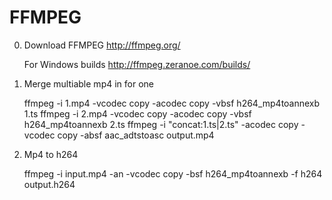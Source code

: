 
FFMPEG
====================================

0. Download FFMPEG
    http://ffmpeg.org/

    For Windows builds
    http://ffmpeg.zeranoe.com/builds/

1. Merge multiable mp4 in for one
    
    ffmpeg -i 1.mp4 -vcodec copy -acodec copy -vbsf h264_mp4toannexb 1.ts
    ffmpeg -i 2.mp4 -vcodec copy -acodec copy -vbsf h264_mp4toannexb 2.ts
    ffmpeg -i "concat:1.ts|2.ts" -acodec copy -vcodec copy -absf aac_adtstoasc output.mp4

2. Mp4 to h264

    ffmpeg -i input.mp4 -an -vcodec copy -bsf h264_mp4toannexb -f h264 output.h264
